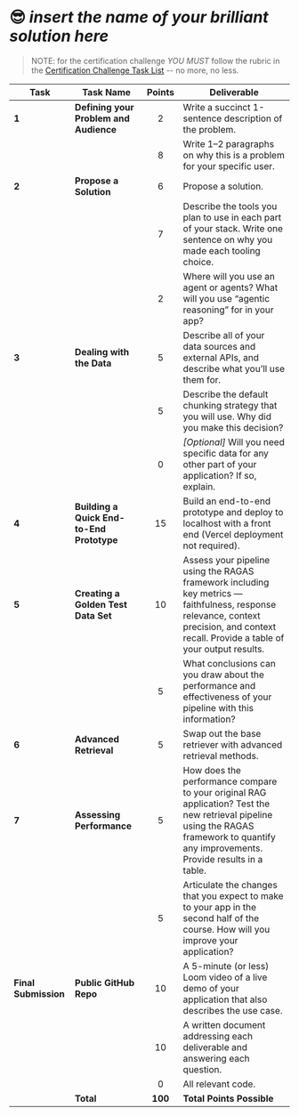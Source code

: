 # 😎 *insert the name of your brilliant solution here*

> NOTE: for the certification challenge *YOU MUST* follow the rubric in the [Certification Challenge Task List](./docs/certification-challenge-task-list.md) -- no more, no less.

| Task | Task Name | Points | Deliverable |
|------|------------|:------:|-------------|
| **1** | **Defining your Problem and Audience** | 2 | Write a succinct 1-sentence description of the problem. |
| | | 8 | Write 1–2 paragraphs on why this is a problem for your specific user. |
| **2** | **Propose a Solution** | 6 | Propose a solution. |
| | | 7 | Describe the tools you plan to use in each part of your stack. Write one sentence on why you made each tooling choice. |
| | | 2 | Where will you use an agent or agents? What will you use “agentic reasoning” for in your app? |
| **3** | **Dealing with the Data** | 5 | Describe all of your data sources and external APIs, and describe what you’ll use them for. |
| | | 5 | Describe the default chunking strategy that you will use. Why did you make this decision? |
| | | 0 | *[Optional]* Will you need specific data for any other part of your application? If so, explain. |
| **4** | **Building a Quick End-to-End Prototype** | 15 | Build an end-to-end prototype and deploy to localhost with a front end (Vercel deployment not required). |
| **5** | **Creating a Golden Test Data Set** | 10 | Assess your pipeline using the RAGAS framework including key metrics — faithfulness, response relevance, context precision, and context recall. Provide a table of your output results. |
| | | 5 | What conclusions can you draw about the performance and effectiveness of your pipeline with this information? |
| **6** | **Advanced Retrieval** | 5 | Swap out the base retriever with advanced retrieval methods. |
| **7** | **Assessing Performance** | 5 | How does the performance compare to your original RAG application? Test the new retrieval pipeline using the RAGAS framework to quantify any improvements. Provide results in a table. |
| | | 5 | Articulate the changes that you expect to make to your app in the second half of the course. How will you improve your application? |
| **Final Submission** | **Public GitHub Repo** | 10 | A 5-minute (or less) Loom video of a live demo of your application that also describes the use case. |
| | | 10 | A written document addressing each deliverable and answering each question. |
| | | 0 | All relevant code. |
| | **Total** | **100** | **Total Points Possible** |
